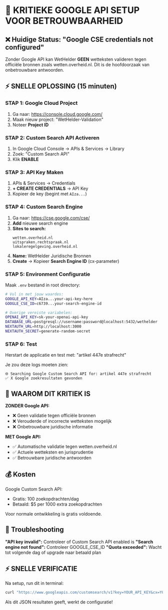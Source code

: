# 🚨 KRITIEKE GOOGLE API SETUP VOOR BETROUWBAARHEID

## ❌ Huidige Status: "Google CSE credentials not configured"

Zonder Google API kan WetHelder **GEEN** wetteksten valideren tegen officiële bronnen zoals wetten.overheid.nl. Dit is de hoofdoorzaak van onbetrouwbare antwoorden.

## ⚡ SNELLE OPLOSSING (15 minuten)

### STAP 1: Google Cloud Project
1. Ga naar: https://console.cloud.google.com/
2. Maak nieuw project: "WetHelder-Validation"
3. Noteer **Project ID**

### STAP 2: Custom Search API Activeren
1. In Google Cloud Console → APIs & Services → Library
2. Zoek: "Custom Search API" 
3. Klik **ENABLE**

### STAP 3: API Key Maken
1. APIs & Services → Credentials
2. **+ CREATE CREDENTIALS** → API Key
3. Kopieer de key (begint met `AIza...`)

### STAP 4: Custom Search Engine
1. Ga naar: https://cse.google.com/cse/
2. **Add** nieuwe search engine
3. **Sites to search:**
   ```
   wetten.overheid.nl
   uitspraken.rechtspraak.nl
   lokaleregelgeving.overheid.nl
   ```
4. **Name:** WetHelder Juridische Bronnen
5. **Create** → Kopieer **Search Engine ID** (cx-parameter)

### STAP 5: Environment Configuratie
Maak `.env` bestand in root directory:
```bash
# Vul in met jouw waardes:
GOOGLE_API_KEY=AIza...your-api-key-here
GOOGLE_CSE_ID=c6739...your-search-engine-id

# Overige vereiste variabelen:
OPENAI_API_KEY=sk-your-openai-api-key
DATABASE_URL=postgresql://username:password@localhost:5432/wethelder
NEXTAUTH_URL=http://localhost:3000
NEXTAUTH_SECRET=generate-random-secret
```

### STAP 6: Test
Herstart de applicatie en test met: "artikel 447e strafrecht"

Je zou deze logs moeten zien:
```
🌐 Searching Google Custom Search API for: artikel 447e strafrecht
✅ X Google zoekresultaten gevonden
```

## 🎯 WAAROM DIT KRITIEK IS

**ZONDER Google API:**
- ❌ Geen validatie tegen officiële bronnen
- ❌ Verouderde of incorrecte wetteksten mogelijk
- ❌ Onbetrouwbare juridische informatie

**MET Google API:**
- ✅ Automatische validatie tegen wetten.overheid.nl
- ✅ Actuele wetteksten en jurisprudentie
- ✅ Betrouwbare juridische antwoorden

## 💰 Kosten

Google Custom Search API:
- Gratis: 100 zoekopdrachten/dag
- Betaald: $5 per 1000 extra zoekopdrachten

Voor normale ontwikkeling is gratis voldoende.

## 🔧 Troubleshooting

**"API key invalid":** Controleer of Custom Search API enabled is
**"Search engine not found":** Controleer GOOGLE_CSE_ID
**"Quota exceeded":** Wacht tot volgende dag of upgrade naar betaald plan

## ⚡ SNELLE VERIFICATIE

Na setup, run dit in terminal:
```bash
curl "https://www.googleapis.com/customsearch/v1?key=YOUR_API_KEY&cx=YOUR_CSE_ID&q=artikel%20447e%20strafrecht"
```

Als dit JSON resultaten geeft, werkt de configuratie! 